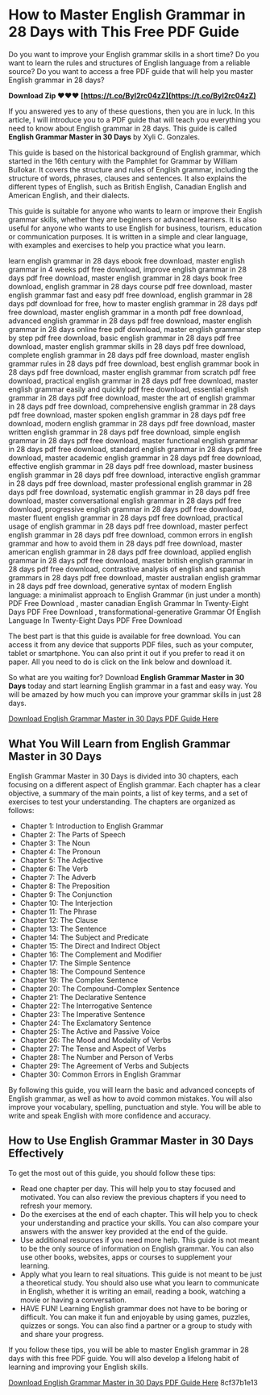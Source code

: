 # How to Master English Grammar in 28 Days with This Free PDF Guide
  
Do you want to improve your English grammar skills in a short time? Do you want to learn the rules and structures of English language from a reliable source? Do you want to access a free PDF guide that will help you master English grammar in 28 days?
 
**Download Zip ❤❤❤ [https://t.co/ByI2rc04zZ](https://t.co/ByI2rc04zZ)**


  
If you answered yes to any of these questions, then you are in luck. In this article, I will introduce you to a PDF guide that will teach you everything you need to know about English grammar in 28 days. This guide is called **English Grammar Master in 30 Days** by Xyli C. Gonzales.
  
This guide is based on the historical background of English grammar, which started in the 16th century with the Pamphlet for Grammar by William Bullokar. It covers the structure and rules of English grammar, including the structure of words, phrases, clauses and sentences. It also explains the different types of English, such as British English, Canadian English and American English, and their dialects.
  
This guide is suitable for anyone who wants to learn or improve their English grammar skills, whether they are beginners or advanced learners. It is also useful for anyone who wants to use English for business, tourism, education or communication purposes. It is written in a simple and clear language, with examples and exercises to help you practice what you learn.
 
learn english grammar in 28 days ebook free download,  master english grammar in 4 weeks pdf free download,  improve english grammar in 28 days pdf free download,  master english grammar in 28 days book free download,  english grammar in 28 days course pdf free download,  master english grammar fast and easy pdf free download,  english grammar in 28 days pdf download for free,  how to master english grammar in 28 days pdf free download,  master english grammar in a month pdf free download,  advanced english grammar in 28 days pdf free download,  master english grammar in 28 days online free pdf download,  master english grammar step by step pdf free download,  basic english grammar in 28 days pdf free download,  master english grammar skills in 28 days pdf free download,  complete english grammar in 28 days pdf free download,  master english grammar rules in 28 days pdf free download,  best english grammar book in 28 days pdf free download,  master english grammar from scratch pdf free download,  practical english grammar in 28 days pdf free download,  master english grammar easily and quickly pdf free download,  essential english grammar in 28 days pdf free download,  master the art of english grammar in 28 days pdf free download,  comprehensive english grammar in 28 days pdf free download,  master spoken english grammar in 28 days pdf free download,  modern english grammar in 28 days pdf free download,  master written english grammar in 28 days pdf free download,  simple english grammar in 28 days pdf free download,  master functional english grammar in 28 days pdf free download,  standard english grammar in 28 days pdf free download,  master academic english grammar in 28 days pdf free download,  effective english grammar in 28 days pdf free download,  master business english grammar in 28 days pdf free download,  interactive english grammar in 28 days pdf free download,  master professional english grammar in 28 days pdf free download,  systematic english grammar in 28 days pdf free download,  master conversational english grammar in 28 days pdf free download,  progressive english grammar in 28 days pdf free download,  master fluent english grammar in 28 days pdf free download,  practical usage of english grammar in 28 days pdf free download,  master perfect english grammar in 28 days pdf free download,  common errors in english grammar and how to avoid them in 28 days pdf free download,  master american english grammar in 28 days pdf free download,  applied english grammar in 28 days pdf free download,  master british english grammar in 28 days pdf free download,  contrastive analysis of english and spanish grammars in 28 days pdf free download,  master australian english grammar in 28 days pdf free download,  generative syntax of modern English language: a minimalist approach to English Grammar (in just under a month) PDF Free Download ,  master canadian English Grammar In Twenty-Eight Days PDF Free Download ,  transformational-generative Grammar Of English Language In Twenty-Eight Days PDF Free Download
  
The best part is that this guide is available for free download. You can access it from any device that supports PDF files, such as your computer, tablet or smartphone. You can also print it out if you prefer to read it on paper. All you need to do is click on the link below and download it.
  
So what are you waiting for? Download **English Grammar Master in 30 Days** today and start learning English grammar in a fast and easy way. You will be amazed by how much you can improve your grammar skills in just 28 days.
  
[Download English Grammar Master in 30 Days PDF Guide Here](https://pdfroom.com/books/english-grammar-master-in-30-days-a-step-by-step-guide-for-a-strong-english-foundation/3kZdowXndM8)
  
## What You Will Learn from English Grammar Master in 30 Days
  
English Grammar Master in 30 Days is divided into 30 chapters, each focusing on a different aspect of English grammar. Each chapter has a clear objective, a summary of the main points, a list of key terms, and a set of exercises to test your understanding. The chapters are organized as follows:
  
- Chapter 1: Introduction to English Grammar
- Chapter 2: The Parts of Speech
- Chapter 3: The Noun
- Chapter 4: The Pronoun
- Chapter 5: The Adjective
- Chapter 6: The Verb
- Chapter 7: The Adverb
- Chapter 8: The Preposition
- Chapter 9: The Conjunction
- Chapter 10: The Interjection
- Chapter 11: The Phrase
- Chapter 12: The Clause
- Chapter 13: The Sentence
- Chapter 14: The Subject and Predicate
- Chapter 15: The Direct and Indirect Object
- Chapter 16: The Complement and Modifier
- Chapter 17: The Simple Sentence
- Chapter 18: The Compound Sentence
- Chapter 19: The Complex Sentence
- Chapter 20: The Compound-Complex Sentence
- Chapter 21: The Declarative Sentence
- Chapter 22: The Interrogative Sentence
- Chapter 23: The Imperative Sentence
- Chapter 24: The Exclamatory Sentence
- Chapter 25: The Active and Passive Voice
- Chapter 26: The Mood and Modality of Verbs
- Chapter 27: The Tense and Aspect of Verbs
- Chapter 28: The Number and Person of Verbs
- Chapter 29: The Agreement of Verbs and Subjects
- Chapter 30: Common Errors in English Grammar

By following this guide, you will learn the basic and advanced concepts of English grammar, as well as how to avoid common mistakes. You will also improve your vocabulary, spelling, punctuation and style. You will be able to write and speak English with more confidence and accuracy.
  
## How to Use English Grammar Master in 30 Days Effectively
  
To get the most out of this guide, you should follow these tips:

- Read one chapter per day. This will help you to stay focused and motivated. You can also review the previous chapters if you need to refresh your memory.
- Do the exercises at the end of each chapter. This will help you to check your understanding and practice your skills. You can also compare your answers with the answer key provided at the end of the guide.
- Use additional resources if you need more help. This guide is not meant to be the only source of information on English grammar. You can also use other books, websites, apps or courses to supplement your learning.
- Apply what you learn to real situations. This guide is not meant to be just a theoretical study. You should also use what you learn to communicate in English, whether it is writing an email, reading a book, watching a movie or having a conversation.
- HAVE FUN! Learning English grammar does not have to be boring or difficult. You can make it fun and enjoyable by using games, puzzles, quizzes or songs. You can also find a partner or a group to study with and share your progress.

If you follow these tips, you will be able to master English grammar in 28 days with this free PDF guide. You will also develop a lifelong habit of learning and improving your English skills.
  
[Download English Grammar Master in 30 Days PDF Guide Here](https://pdfroom.com/books/english-grammar-master-in-30-days-a-step-by-step-guide-for-a-strong-english-foundation/3kZdowXndM8)
 8cf37b1e13
 
